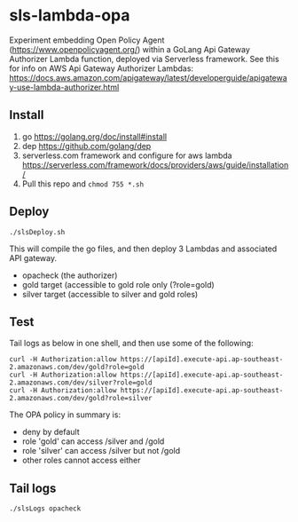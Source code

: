 # sls-lambda-opa

Experiment embedding Open Policy Agent (https://www.openpolicyagent.org/) within a GoLang Api Gateway Authorizer Lambda function, deployed via Serverless framework.  See this for info on AWS Api Gateway Authorizer Lambdas: https://docs.aws.amazon.com/apigateway/latest/developerguide/apigateway-use-lambda-authorizer.html

## Install
1. go https://golang.org/doc/install#install
2. dep https://github.com/golang/dep
3. serverless.com framework and configure for aws lambda https://serverless.com/framework/docs/providers/aws/guide/installation/
4. Pull this repo and `chmod 755 *.sh`

## Deploy
```
./slsDeploy.sh
```
This will compile the go files, and then deploy 3 Lambdas and associated API gateway.
- opacheck (the authorizer)
- gold target (accessible to gold role only (?role=gold)
- silver target (accessible to silver and gold roles)

## Test
Tail logs as below in one shell, and then use some of the following:

```
curl -H Authorization:allow https://[apiId].execute-api.ap-southeast-2.amazonaws.com/dev/gold?role=gold
curl -H Authorization:allow https://[apiId].execute-api.ap-southeast-2.amazonaws.com/dev/silver?role=gold
curl -H Authorization:allow https://[apiId].execute-api.ap-southeast-2.amazonaws.com/dev/gold?role=silver
```

The OPA policy in summary is:
- deny by default
- role 'gold' can access /silver and /gold
- role 'silver' can access /silver but not /gold
- other roles cannot access either

## Tail logs
```
./slsLogs opacheck
```
